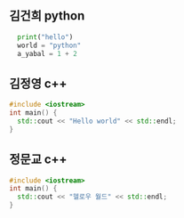 ## 김건희 python
```python
  print("hello")
  world = "python"
  a_yabal = 1 + 2
```

## 김정영 c++
```c++
#include <iostream>
int main() {
  std::cout << "Hello world" << std::endl; 
}
```

## 정문교 c++
```c++
#include <iostream>
int main() {
  std::cout << "헬로우 월드" << std::endl; 
}
```
